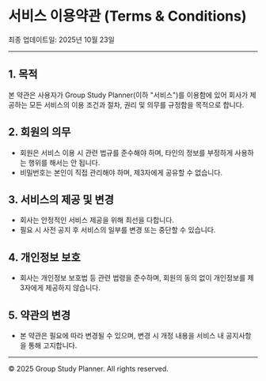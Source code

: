 # 서비스 이용약관 (Terms & Conditions)

최종 업데이트일: 2025년 10월 23일

---

## 1. 목적

본 약관은 사용자가 Group Study Planner(이하 "서비스")를 이용함에 있어
회사가 제공하는 모든 서비스의 이용 조건과 절차, 권리 및 의무를 규정함을 목적으로 합니다.

## 2. 회원의 의무

- 회원은 서비스 이용 시 관련 법규를 준수해야 하며,
  타인의 정보를 부정하게 사용하는 행위를 해서는 안 됩니다.
- 비밀번호는 본인이 직접 관리해야 하며, 제3자에게 공유할 수 없습니다.

## 3. 서비스의 제공 및 변경

- 회사는 안정적인 서비스 제공을 위해 최선을 다합니다.
- 필요 시 사전 공지 후 서비스의 일부를 변경 또는 중단할 수 있습니다.

## 4. 개인정보 보호

- 회사는 개인정보 보호법 등 관련 법령을 준수하며,
  회원의 동의 없이 개인정보를 제3자에게 제공하지 않습니다.

## 5. 약관의 변경

- 본 약관은 필요에 따라 변경될 수 있으며,
  변경 시 개정 내용을 서비스 내 공지사항을 통해 고지합니다.

---

© 2025 Group Study Planner. All rights reserved.
